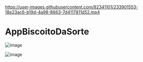 

https://user-images.githubusercontent.com/82341101/233901553-18e23ac6-b19d-4a98-8663-7d4117811d52.mp4

# AppBiscoitoDaSorte

![image](https://user-images.githubusercontent.com/82341101/233800112-66549aa4-17b4-4e26-95bb-5b7c0b98efad.png)



![image](https://user-images.githubusercontent.com/82341101/233800037-8073e84e-9609-4b31-aead-f4d32c168660.png)

